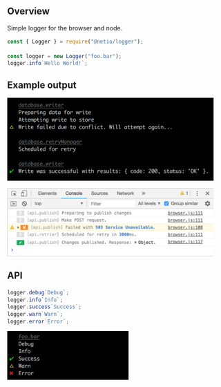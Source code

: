 ## Overview

Simple logger for the browser and node.

```javascript
const { Logger } = require("@netio/logger");

const logger = new Logger("foo.bar");
logger.info`Hello World!`;
```

## Example output

<img width="478" src="docs/example1-terminal.png?raw=true" alt="Screenshot of log results in the terminal">

<p />

<img width="478" src="docs/example1-browser.png?raw=true" alt="Screenshot of log results in Chrome's developer console">

## API

```javascript
logger.debug`Debug`;
logger.info`Info`;
logger.success`Success`;
logger.warn`Warn`;
logger.error`Error`;
```

<img width="281" src="docs/example-levels.png?raw=true" alt="Screenshot of log results in the terminal">
